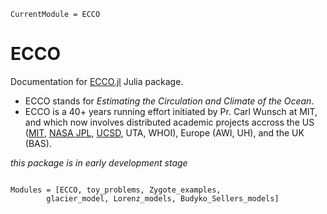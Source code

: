```@meta
CurrentModule = ECCO
```

# ECCO

Documentation for [ECCO.jl](https://github.com/gaelforget/ECCO.jl) Julia package.

- ECCO stands for _Estimating the Circulation and Climate of the Ocean_. 
- ECCO is a 40+ years running effort initiated by Pr. Carl Wunsch at MIT, and which now involves distributed academic projects accross the US ([MIT](https://github.com/MITgcm/MITgcm), [NASA JPL](https://www.ecco-group.org), [UCSD](https://www.ecco.ucsd.edu), UTA, WHOI), Europe (AWI, UH), and the UK (BAS).

_this package is in early development stage_

```@index
```

```@autodocs
Modules = [ECCO, toy_problems, Zygote_examples,
		glacier_model, Lorenz_models, Budyko_Sellers_models]
```


